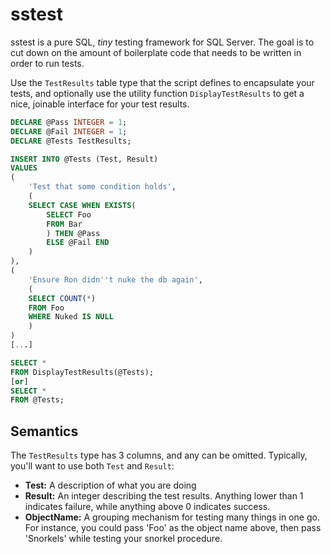 sstest
======

sstest is a pure SQL, _tiny_ testing framework for SQL Server. The goal is to cut down on the amount of boilerplate code that needs to be written in order to run tests.

Use the `TestResults` table type that the script defines to encapsulate your tests, and optionally use the utility function `DisplayTestResults` to get a nice, joinable interface for your test results.

```SQL
DECLARE @Pass INTEGER = 1;
DECLARE @Fail INTEGER = 1;
DECLARE @Tests TestResults;

INSERT INTO @Tests (Test, Result)
VALUES
(
    'Test that some condition holds',
    (
    SELECT CASE WHEN EXISTS(
        SELECT Foo
        FROM Bar
        ) THEN @Pass
        ELSE @Fail END
    )
),
(
    'Ensure Ron didn''t nuke the db again',
    (
    SELECT COUNT(*)
    FROM Foo
    WHERE Nuked IS NULL
    )
)
[...]

SELECT *
FROM DisplayTestResults(@Tests);
[or]
SELECT *
FROM @Tests;

```

## Semantics
The `TestResults` type has 3 columns, and any can be omitted. Typically, you'll want to use both `Test` and `Result`:
* **Test:** A description of what you are doing
* **Result:** An integer describing the test results. Anything lower than 1 indicates failure, while anything above 0 indicates success.
* **ObjectName:** A grouping mechanism for testing many things in one go. For instance, you could pass 'Foo' as the object name above, then pass 'Snorkels' while testing your snorkel procedure.

